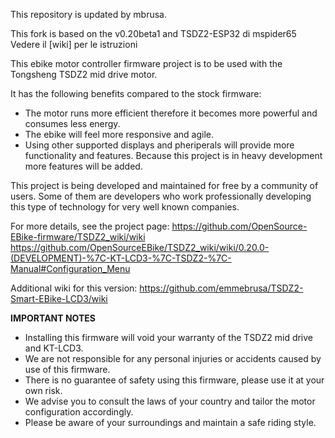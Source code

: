 This repository is updated by mbrusa.

This fork is based on the v0.20beta1 and TSDZ2-ESP32 di mspider65 Vedere il [wiki] per le istruzioni

This ebike motor controller firmware project is to be used with the Tongsheng TSDZ2 mid drive motor.

It has the following benefits compared to the stock firmware:
* The motor runs more efficient therefore it becomes more powerful and consumes less energy.
* The ebike will feel more responsive and agile.
* Using other supported displays and pheriperals will provide more functionality and features. Because this project is in heavy development more features will be added.

This project is being developed and maintained for free by a community of users. Some of them are developers who work professionally developing this type of technology for very well known companies.


For more details, see the project page: https://github.com/OpenSource-EBike-firmware/TSDZ2_wiki/wiki
https://github.com/OpenSourceEBike/TSDZ2_wiki/wiki/0.20.0-(DEVELOPMENT)-%7C-KT-LCD3-%7C-TSDZ2-%7C-Manual#Configuration_Menu

Additional wiki for this version: https://github.com/emmebrusa/TSDZ2-Smart-EBike-LCD3/wiki

**IMPORTANT NOTES**
* Installing this firmware will void your warranty of the TSDZ2 mid drive and KT-LCD3.
* We are not responsible for any personal injuries or accidents caused by use of this firmware.
* There is no guarantee of safety using this firmware, please use it at your own risk.
* We advise you to consult the laws of your country and tailor the motor configuration accordingly.
* Please be aware of your surroundings and maintain a safe riding style.

